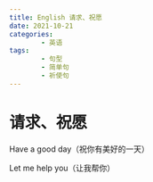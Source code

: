 ```yaml
---
title: English 请求、祝愿
date: 2021-10-21
categories:
        - 英语
tags:
        - 句型
        - 简单句
        - 祈使句
---
```


# 请求、祝愿

Have a good day（祝你有美好的一天）

Let me help you（让我帮你）
